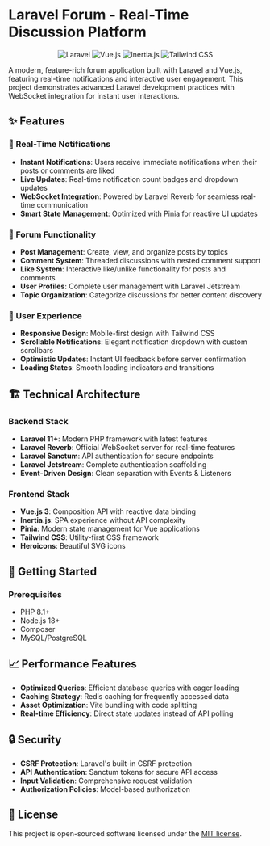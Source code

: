 # Laravel Forum - Real-Time Discussion Platform

<p align="center">
    <img src="https://img.shields.io/badge/Laravel-11+-FF2D20?style=for-the-badge&logo=laravel&logoColor=white" alt="Laravel">
    <img src="https://img.shields.io/badge/Vue.js-3-4FC08D?style=for-the-badge&logo=vue.js&logoColor=white" alt="Vue.js">
    <img src="https://img.shields.io/badge/Inertia.js-9553E9?style=for-the-badge&logo=inertia&logoColor=white" alt="Inertia.js">
    <img src="https://img.shields.io/badge/Tailwind_CSS-38B2AC?style=for-the-badge&logo=tailwind-css&logoColor=white" alt="Tailwind CSS">
</p>

A modern, feature-rich forum application built with Laravel and Vue.js, featuring real-time notifications and interactive user engagement. This project demonstrates advanced Laravel development practices with WebSocket integration for instant user interactions.

## ✨ Features

### 🔔 Real-Time Notifications
- **Instant Notifications**: Users receive immediate notifications when their posts or comments are liked
- **Live Updates**: Real-time notification count badges and dropdown updates
- **WebSocket Integration**: Powered by Laravel Reverb for seamless real-time communication
- **Smart State Management**: Optimized with Pinia for reactive UI updates

### 💬 Forum Functionality
- **Post Management**: Create, view, and organize posts by topics
- **Comment System**: Threaded discussions with nested comment support
- **Like System**: Interactive like/unlike functionality for posts and comments
- **User Profiles**: Complete user management with Laravel Jetstream
- **Topic Organization**: Categorize discussions for better content discovery

### 🎨 User Experience
- **Responsive Design**: Mobile-first design with Tailwind CSS
- **Scrollable Notifications**: Elegant notification dropdown with custom scrollbars
- **Optimistic Updates**: Instant UI feedback before server confirmation
- **Loading States**: Smooth loading indicators and transitions

## 🏗️ Technical Architecture

### Backend Stack
- **Laravel 11+**: Modern PHP framework with latest features
- **Laravel Reverb**: Official WebSocket server for real-time features
- **Laravel Sanctum**: API authentication for secure endpoints
- **Laravel Jetstream**: Complete authentication scaffolding
- **Event-Driven Design**: Clean separation with Events & Listeners

### Frontend Stack
- **Vue.js 3**: Composition API with reactive data binding
- **Inertia.js**: SPA experience without API complexity
- **Pinia**: Modern state management for Vue applications
- **Tailwind CSS**: Utility-first CSS framework
- **Heroicons**: Beautiful SVG icons

## 🚀 Getting Started

### Prerequisites
- PHP 8.1+
- Node.js 18+
- Composer
- MySQL/PostgreSQL


## 📈 Performance Features

- **Optimized Queries**: Efficient database queries with eager loading
- **Caching Strategy**: Redis caching for frequently accessed data
- **Asset Optimization**: Vite bundling with code splitting
- **Real-time Efficiency**: Direct state updates instead of API polling

## 🔒 Security

- **CSRF Protection**: Laravel's built-in CSRF protection
- **API Authentication**: Sanctum tokens for secure API access
- **Input Validation**: Comprehensive request validation
- **Authorization Policies**: Model-based authorization

## 📄 License

This project is open-sourced software licensed under the [MIT license](https://opensource.org/licenses/MIT).
